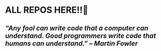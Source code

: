 # ALL REPOS HERE!!🌟

## *“Any fool can write code that a computer can understand. Good programmers write code that humans can understand.” – Martin Fowler*

